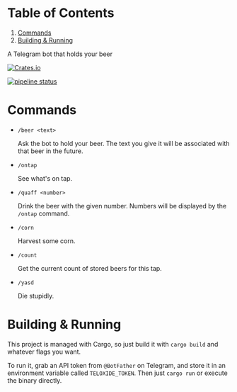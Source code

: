 
# Table of Contents

1.  [Commands](#org360a70a)
2.  [Building & Running](#org4602f19)

A Telegram bot that holds your beer

<a href="https://crates.io/crates/BeerHolderBot"><img alt="Crates.io" src="https://img.shields.io/crates/d/BeerHolderBot?style=for-the-badge"></img></a>

<a href="https://gitlab.com/slondr/BeerHolderBot/-/commits/master"><img alt="pipeline status" src="https://gitlab.com/slondr/BeerHolderBot/badges/master/pipeline.svg" /></a>


<a id="org360a70a"></a>

# Commands

-   `/beer <text>`
    
    Ask the bot to hold your beer. The text you give it will be associated with that beer in the future.
-   `/ontap`
    
    See what's on tap.
-   `/quaff <number>`
    
    Drink the beer with the given number. Numbers will be displayed by the `/ontap` command.

-   `/corn`
    
    Harvest some corn.
-   `/count`
    
    Get the current count of stored beers for this tap.
-   `/yasd`
    
    Die stupidly.


<a id="org4602f19"></a>

# Building & Running

This project is managed with Cargo, so just build it with `cargo build` and whatever flags you want.

To run it, grab an API token from `@BotFather` on Telegram, and store it in an environment variable called `TELOXIDE_TOKEN`. Then just `cargo run` or execute the binary directly.

